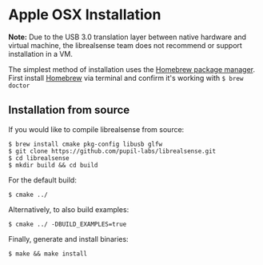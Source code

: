 # Apple OSX Installation

**Note:** Due to the USB 3.0 translation layer between native hardware and virtual machine, the librealsense team does not recommend or support installation in a VM.

The simplest method of installation uses the [Homebrew package manager](http://brew.sh/). First install [Homebrew](http://brew.sh/) via terminal and confirm it's working with ```$ brew doctor```

## Installation from source

If you would like to compile librealsense from source:

    $ brew install cmake pkg-config libusb glfw
    $ git clone https://github.com/pupil-labs/librealsense.git
    $ cd librealsense
    $ mkdir build && cd build

For the default build:

    $ cmake ../

Alternatively, to also build examples:

    $ cmake ../ -DBUILD_EXAMPLES=true

Finally, generate and install binaries:

    $ make && make install
